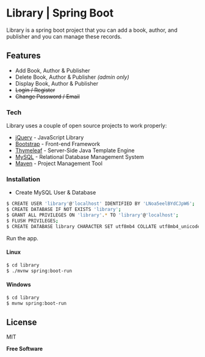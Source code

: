 
# Library | Spring Boot
Library  is a spring boot project that you can add a book, author, and publisher and you can manage these records.

## Features
- Add Book, Author & Publisher
- Delete Book, Author & Publisher _(admin only)_
- Display Book, Author & Publisher
- <del>Login / Register</del>
- <del>Change Password / Email</del>

### Tech
Library uses a couple of open source projects to work properly:
* [jQuery](https://jquery.com/) - JavaScript Library
* [Bootstrap](https://getbootstrap.com/) - Front-end Framework 
* [Thymeleaf](https://www.thymeleaf.org/) - Server-Side Java Template Engine
* [MySQL](https://www.mysql.com/) - Relational Database Management System
* [Maven](https://maven.apache.org/) - Project Management Tool
### Installation
 - Create MySQL User & Database
```sh
$ CREATE USER 'library'@'localhost' IDENTIFIED BY 'LNoa5eelBYdCJpW6';
$ CREATE DATABASE IF NOT EXISTS 'library';
$ GRANT ALL PRIVILEGES ON 'library'.* TO 'library'@'localhost';
$ FLUSH PRIVILEGES;
$ CREATE DATABASE library CHARACTER SET utf8mb4 COLLATE utf8mb4_unicode_ci;
```
Run the app.
#### Linux
```sh
$ cd library
$ ./mvnw spring:boot-run
```

#### Windows
```sh
$ cd library
$ mvnw spring:boot-run
```

License
----

MIT


**Free Software**